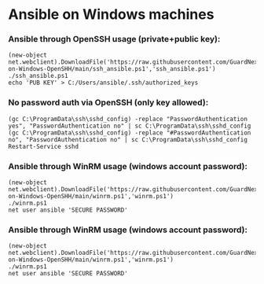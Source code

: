 <h1>Ansible on Windows machines</h1>

<h3>Ansible through OpenSSH usage (private+public key):</h3>

    (new-object net.webclient).DownloadFile('https://raw.githubusercontent.com/GuardNexusGN/Ansible-on-Windows-OpenSHH/main/ssh_ansible.ps1','ssh_ansible.ps1')
    ./ssh_ansible.ps1
    echo 'PUB KEY' > C:/Users/ansible/.ssh/authorized_keys


<h3>No password auth via OpenSSH (only key allowed):</h3>

    (gc C:\ProgramData\ssh\sshd_config) -replace "PasswordAuthentication yes", "PasswordAuthentication no" | sc C:\ProgramData\ssh\sshd_config
    (gc C:\ProgramData\ssh\sshd_config) -replace "#PasswordAuthentication no", "PasswordAuthentication no" | sc C:\ProgramData\ssh\sshd_config
    Restart-Service sshd


<h3>Ansible through WinRM usage (windows account password):</h3>

    (new-object net.webclient).DownloadFile('https://raw.githubusercontent.com/GuardNexusGN/Ansible-on-Windows-OpenSHH/main/winrm.ps1','winrm.ps1')
    ./winrm.ps1
    net user ansible 'SECURE PASSWORD'

<h3>Ansible through WinRM usage (windows account password):</h3>

    (new-object net.webclient).DownloadFile('https://raw.githubusercontent.com/GuardNexusGN/Ansible-on-Windows-OpenSHH/main/winrm.ps1','winrm.ps1')
    ./winrm.ps1
    net user ansible 'SECURE PASSWORD'
